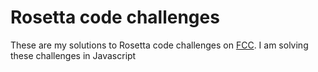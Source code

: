# Rosetta code challenges
These are my solutions to Rosetta code challenges on [FCC](https://www.freecodecamp.org/learn/). I am solving these challenges in Javascript
